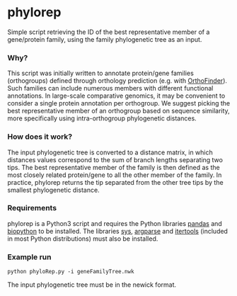 # phylorep
Simple script retrieving the ID of the best representative member of a gene/protein family, using the family phylogenetic tree as an input.

### Why?
This script was initially written to annotate protein/gene families (orthogroups) defined through orthology prediction (e.g. with [OrthoFinder](https://github.com/davidemms/OrthoFinder)).
Such families can include numerous members with different functional annotations. In large-scale comparative genomics, it may be convenient to consider a single protein annotation per orthogroup.
We suggest picking the best representative member of an orthogroup based on sequence similarity, more specifically using intra-orthogroup phylogenetic distances.

### How does it work?
The input phylogenetic tree is converted to a distance matrix, in which distances values correspond to the sum of branch lengths separating two tips.
The best representative member of the family is then defined as the most closely related protein/gene to all the other member of the family.
In practice, phylorep returns the tip separated from the other tree tips by the smallest phylogenetic distance.

### Requirements
phylorep is a Python3 script and requires the Python libraries [pandas](https://pandas.pydata.org/) and [biopython](https://biopython.org/) to be installed.
The libraries [sys](https://docs.python.org/3/library/sys.html), [argparse](https://docs.python.org/3/library/argparse.html) and [itertools](https://docs.python.org/3/library/itertools.html) (included in most Python distributions) must also be installed.

### Example run
```
python phyloRep.py -i geneFamilyTree.nwk
```
The input phylogenetic tree must be in the newick format.
